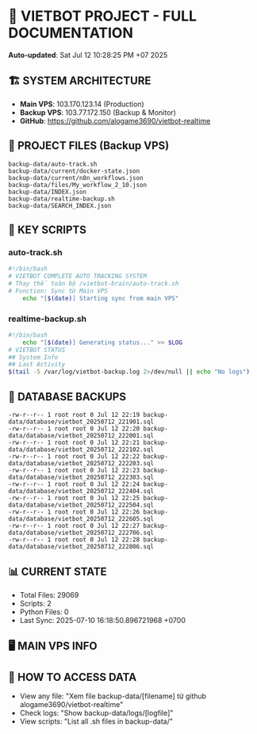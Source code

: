 # 🤖 VIETBOT PROJECT - FULL DOCUMENTATION
**Auto-updated**: Sat Jul 12 10:28:25 PM +07 2025

## 🏗️ SYSTEM ARCHITECTURE
- **Main VPS**: 103.170.123.14 (Production)
- **Backup VPS**: 103.77.172.150 (Backup & Monitor)
- **GitHub**: https://github.com/alogame3690/vietbot-realtime

## 📁 PROJECT FILES (Backup VPS)
```
backup-data/auto-track.sh
backup-data/current/docker-state.json
backup-data/current/n8n_workflows.json
backup-data/files/My_workflow_2_10.json
backup-data/INDEX.json
backup-data/realtime-backup.sh
backup-data/SEARCH_INDEX.json
```

## 🔧 KEY SCRIPTS
### auto-track.sh
```bash
#!/bin/bash
# VIETBOT COMPLETE AUTO TRACKING SYSTEM
# Thay thế toàn bộ /vietbot-brain/auto-track.sh
# Function: Sync từ Main VPS
    echo "[$(date)] Starting sync from main VPS"
```
### realtime-backup.sh
```bash
#!/bin/bash
    echo "[$(date)] Generating status..." >> $LOG
# VIETBOT STATUS
## System Info
## Last Activity
$(tail -5 /var/log/vietbot-backup.log 2>/dev/null || echo "No logs")
```

## 💾 DATABASE BACKUPS
```
-rw-r--r-- 1 root root 0 Jul 12 22:19 backup-data/database/vietbot_20250712_221901.sql
-rw-r--r-- 1 root root 0 Jul 12 22:20 backup-data/database/vietbot_20250712_222001.sql
-rw-r--r-- 1 root root 0 Jul 12 22:21 backup-data/database/vietbot_20250712_222102.sql
-rw-r--r-- 1 root root 0 Jul 12 22:22 backup-data/database/vietbot_20250712_222203.sql
-rw-r--r-- 1 root root 0 Jul 12 22:23 backup-data/database/vietbot_20250712_222303.sql
-rw-r--r-- 1 root root 0 Jul 12 22:24 backup-data/database/vietbot_20250712_222404.sql
-rw-r--r-- 1 root root 0 Jul 12 22:25 backup-data/database/vietbot_20250712_222504.sql
-rw-r--r-- 1 root root 0 Jul 12 22:26 backup-data/database/vietbot_20250712_222605.sql
-rw-r--r-- 1 root root 0 Jul 12 22:27 backup-data/database/vietbot_20250712_222706.sql
-rw-r--r-- 1 root root 0 Jul 12 22:28 backup-data/database/vietbot_20250712_222806.sql
```

## 📊 CURRENT STATE
- Total Files: 29069
- Scripts: 2
- Python Files: 0
- Last Sync: 2025-07-10 16:18:50.896721968 +0700

## 🖥️ MAIN VPS INFO


## 🚨 HOW TO ACCESS DATA
- View any file: "Xem file backup-data/[filename] từ github alogame3690/vietbot-realtime"
- Check logs: "Show backup-data/logs/[logfile]"
- View scripts: "List all .sh files in backup-data/"
